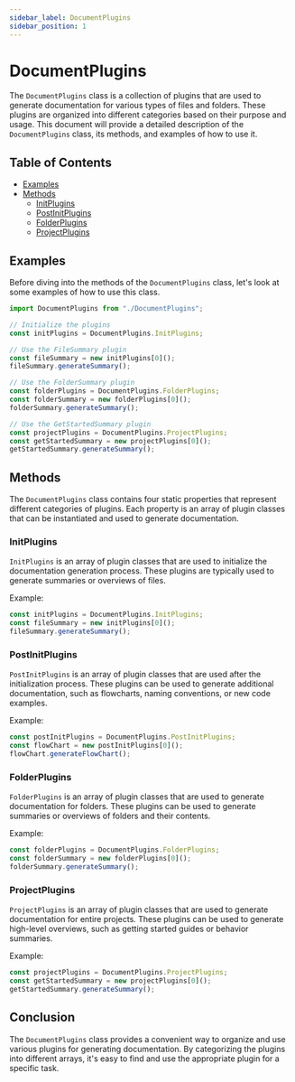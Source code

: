 ```yaml
---
sidebar_label: DocumentPlugins
sidebar_position: 1
---
```

# DocumentPlugins

The `DocumentPlugins` class is a collection of plugins that are used to generate documentation for various types of files and folders. These plugins are organized into different categories based on their purpose and usage. This document will provide a detailed description of the `DocumentPlugins` class, its methods, and examples of how to use it.

## Table of Contents

- [Examples](#examples)
- [Methods](#methods)
  - [InitPlugins](#initplugins)
  - [PostInitPlugins](#postinitplugins)
  - [FolderPlugins](#folderplugins)
  - [ProjectPlugins](#projectplugins)

## Examples

Before diving into the methods of the `DocumentPlugins` class, let's look at some examples of how to use this class.

```javascript
import DocumentPlugins from "./DocumentPlugins";

// Initialize the plugins
const initPlugins = DocumentPlugins.InitPlugins;

// Use the FileSummary plugin
const fileSummary = new initPlugins[0]();
fileSummary.generateSummary();

// Use the FolderSummary plugin
const folderPlugins = DocumentPlugins.FolderPlugins;
const folderSummary = new folderPlugins[0]();
folderSummary.generateSummary();

// Use the GetStartedSummary plugin
const projectPlugins = DocumentPlugins.ProjectPlugins;
const getStartedSummary = new projectPlugins[0]();
getStartedSummary.generateSummary();
```

## Methods

The `DocumentPlugins` class contains four static properties that represent different categories of plugins. Each property is an array of plugin classes that can be instantiated and used to generate documentation.

### InitPlugins

`InitPlugins` is an array of plugin classes that are used to initialize the documentation generation process. These plugins are typically used to generate summaries or overviews of files.

Example:

```javascript
const initPlugins = DocumentPlugins.InitPlugins;
const fileSummary = new initPlugins[0]();
fileSummary.generateSummary();
```

### PostInitPlugins

`PostInitPlugins` is an array of plugin classes that are used after the initialization process. These plugins can be used to generate additional documentation, such as flowcharts, naming conventions, or new code examples.

Example:

```javascript
const postInitPlugins = DocumentPlugins.PostInitPlugins;
const flowChart = new postInitPlugins[0]();
flowChart.generateFlowChart();
```

### FolderPlugins

`FolderPlugins` is an array of plugin classes that are used to generate documentation for folders. These plugins can be used to generate summaries or overviews of folders and their contents.

Example:

```javascript
const folderPlugins = DocumentPlugins.FolderPlugins;
const folderSummary = new folderPlugins[0]();
folderSummary.generateSummary();
```

### ProjectPlugins

`ProjectPlugins` is an array of plugin classes that are used to generate documentation for entire projects. These plugins can be used to generate high-level overviews, such as getting started guides or behavior summaries.

Example:

```javascript
const projectPlugins = DocumentPlugins.ProjectPlugins;
const getStartedSummary = new projectPlugins[0]();
getStartedSummary.generateSummary();
```

## Conclusion

The `DocumentPlugins` class provides a convenient way to organize and use various plugins for generating documentation. By categorizing the plugins into different arrays, it's easy to find and use the appropriate plugin for a specific task.